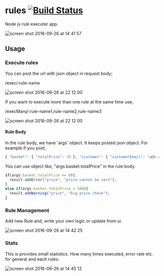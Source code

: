 # rules [![Build Status](https://travis-ci.org/asalih/rules.svg?branch=master)](https://travis-ci.org/asalih/rules)
Node js rule executer app. 

![screen shot 2016-09-26 at 14 41 57](https://cloud.githubusercontent.com/assets/4123460/18833530/c039e75e-83f9-11e6-8366-41a12fd6b69f.png)

## Usage

### Execute rules

You can post the url with json object in request body;

/exec/:rule-name

![screen shot 2016-09-26 at 22 12 00](https://cloud.githubusercontent.com/assets/4123460/18848219/18c970b0-8436-11e6-85fe-1687d86c52dd.png)

If you want to execute more than one rule at the same time use;

/execMany/:rule-name1,rule-name2,rule-name3

![screen shot 2016-09-26 at 22 12 00](https://cloud.githubusercontent.com/assets/4123460/18848239/235b16e6-8436-11e6-8e83-406bd80d1f67.png)

#### Rule Body
In the rule body, we have 'args' object. It keeps posted json object. For example if you post;

```javascript
{ "basket": { "totalPrice": 10 }, "customer": { "customerEmail": "a@b.com" } }
```
You can use object like, "args.basket.totalPrice" in the rule body.
```javascript
if(args.basket.totalPrice <= 0){
  result.addError("price", "price cannot be zero");
}
else if(args.basket.totalPrice > 500){
  result.addWarning("price", "big price check");
}
```


### Rule Management
Add new Rule and, write your own logic or update from ui.

![screen shot 2016-09-26 at 14 42 25](https://cloud.githubusercontent.com/assets/4123460/18833536/cdf0ed5c-83f9-11e6-98d6-d1457bfb8352.png)

### Stats
This is provides small statistics. How many times executed, error rate etc. for general and each rules.

![screen shot 2016-09-26 at 14 45 12](https://cloud.githubusercontent.com/assets/4123460/18833549/d9a2b9dc-83f9-11e6-9bc6-85c81f6166c9.png)
